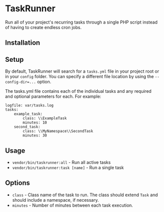 TaskRunner
==========

Run all of your project's recurring tasks through a single PHP script instead of having to
create endless cron jobs.

Installation
------------

Setup
-----

By default, TaskRunner will search for a `tasks.yml` file in your project root or in your
`config` folder. You can specify a different file location by using the `--config-dir=...`
option.

The tasks.yml file contains each of the individual tasks and any required and optional parameters for each.
For example:

    logfile: var/tasks.log
    tasks:
        example_task:
            class: \\ExampleTask
            minutes: 10
        second_task:
            class: \\MyNamespace\\SecondTask
            minutes: 30

Usage
-----

* `vendor/bin/taskrunner:all` - Run all active tasks
* `vendor/bin/taskrunner:task [name]` - Run a single task

Options
-------

* `class` - Class name of the task to run. The class should extend `Task` and should include a namespace,
if necessary.
* `minutes` - Number of minutes between each task execution.